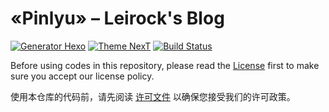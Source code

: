 «Pinlyu» – Leirock's Blog
======================

[![Generator Hexo](https://img.shields.io/badge/Generator-Hexo-blue?style=flat-square&logo=hexo)](https://hexo.io)
[![Theme NexT](https://img.shields.io/badge/Theme-NexT-black?&style=flat-square&logo=github)](https://github.com/next-theme/hexo-theme-next)
[![Build Status](https://img.shields.io/github/workflow/status/leirock/blog/Deploy?&label=GitHub+Actions&style=flat-square&logo=gitHub+actions)](https://github.com/leirock/blog/actions?query=workflow%3ATest)

Before using codes in this repository, please read the [License](LICENSE.md) first to make sure you accept our license policy.

使用本仓库的代码前，请先阅读 [许可文件](LICENSE.md) 以确保您接受我们的许可政策。
